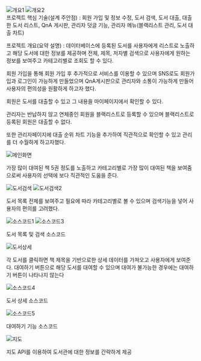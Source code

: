 ![개요1](https://user-images.githubusercontent.com/100394667/237060321-599c54bc-0a9a-46f7-8bb7-cb441ca04a7b.jpg)
![개요2](https://user-images.githubusercontent.com/100394667/237060326-c0be144d-3fff-4fec-93fc-4613b7ffad27.jpg)<br>
프로젝트 핵심 기술(설계 주안점) : 회원 가입 및 정보 수정, 도서 검색, 도서 대출, 대출한 도서 리스트, QnA 게시판, 관리자 덧글 기능, 
                                관리자 메뉴(블랙리스트 관리, 도서 대출 차트) 
                                
                                

프로젝트 개요(요약 설명) : 
데이터베이스에 등록된 도서를 사용자에게 리스트로 노출하고 해당 도서에 대한 정보를 제공하며 전체, 제목, 저자별 검색으로 사용자에게 원하는 정보를 보여주고 카테고리별로 조회도 할 수 있다. 


회원 가입을 통해 회원 가입 후 추가적으로 서비스를 이용할 수 있으며 SNS로도 회원가입과 로그인이 가능하게 만들었으며 QnA게시판으로 관리자와 소통이 가능하게 만들어 사용자의 편의성을 원활하게 하고자 했다. 



회원은 도서를 대출할 수 있고 그 내용을 마이페이지에서 확인할 수 있다. 



관리자는 반납하지 않고 연체중인 회원을 블랙리스트로 등록할 수 있으며 블랙리스트로 등록된 회원은 대출할 수 없다. 


또한 관리자페이지에 대출 순위 차트 기능을 추가하여 직관적으로 확인할 수 있고 관리를 더 수월하게 하고자했다.





![메인화면](https://user-images.githubusercontent.com/100394667/237060345-3a71605d-4a40-4ba8-bff2-3bb20ee685e0.jpg)


가장 많이 대여된 책 5권 정도를 노출하고 카테고리별로 가장 많이 대여된 책을 보여줌으로써 사용자의 선택에 보다 직관적인 도움을 준다.  




![도서검색](https://user-images.githubusercontent.com/100394667/237060329-83b78a83-31f7-4800-b7b3-85dd1b9b22d6.jpg)
![도서검색2](https://user-images.githubusercontent.com/100394667/237060334-6063f4cf-e078-4247-84ba-5f6fdb769dec.jpg)


도서 목록 전체를 보여주고 필요에 따라 카테고리별로 볼 수 있으며 검색기능을 넣어 사용자의 편의를 고려했다.  


![소스코드1](https://github.com/faeir/library/assets/100394667/d85194f1-5011-49f7-ac7d-826c32d07461)
![소스코드3](https://github.com/faeir/library/assets/100394667/1428d960-ea19-419e-8b36-6adc771ddaeb)


도서 목록 및 검색 소스코드


![도서상세](https://user-images.githubusercontent.com/100394667/237060338-a4a9e917-0967-4ac1-9449-541838545663.jpg)   



각 도서를 클릭하면 책 제목을 기반으로한 상세 데이터를 가져오고 사용자에게 보여준다. 대여하기 버튼으로 해당 도서를 대여할 수 있으며 대여가 불가능한 경우에는 대여하기 버튼이 나타나지 않는다  


![소스코드4](https://github.com/faeir/library/assets/100394667/c29a4fbc-5409-44f3-bb32-8e26a96375b0)


도서 상세 소스코드


![소스코드5](https://github.com/faeir/library/assets/100394667/8c957e74-9200-45e9-b831-80d6a29ccfbf)  


대여하기 기능 소스코드



![지도](https://user-images.githubusercontent.com/100394667/237060309-080094f0-546f-496e-ba78-54289d4e4329.jpg)


지도 API를 이용하여 도서관에 대한 정보를 간략하게 제공






